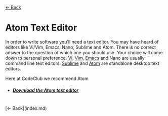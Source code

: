 [<- Back](index.md)

# Atom Text Editor

In order to write software you'll need a text editor. You may have heard of editors like Vi/Vim, Emacs, Nano, Sublime and Atom. There is no correct answer to the question of which one you should use. Your choice will come down to personal preference. [Vi](http://ex-vi.sourceforge.net/), [Vim](http://www.vim.org/), [Emacs](https://www.gnu.org/software/emacs/) and Nano are usually command line text editors. [Sublime](https://www.sublimetext.com/) and [Atom](https://atom.io/) are standalone desktop text editors.

Here at CodeClub we recommend Atom
- ##### [Download the Atom text editor](https://atom.io/)

<br>
[<- Back](index.md)
